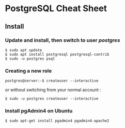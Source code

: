 # PostgreSQL Cheat Sheet

## Install

### Update and install, then switch to user _postgres_

```
$ sudo apt update
$ sudo apt install postgresql postgresql-contrib
$ sudo -u postgres psql
```

### Creating a new role

```
postgres@server:-$ createuser --interactive
```

or without switching from your normal account :

```
$ sudo -u postgres createuser --interactive
```

### Install pgAdmin4 on Ubuntu

```
$ sudo apt-get install pgadmin4 pgadmin4-apache2
```

